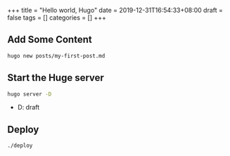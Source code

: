 +++
title = "Hello world, Hugo"
date = 2019-12-31T16:54:33+08:00
draft = false
tags = []
categories = []
+++

## Add Some Content 

```sh
hugo new posts/my-first-post.md
```

## Start the Huge server

```sh
hugo server -D
```

- D: draft

## Deploy

```sh
./deploy
```